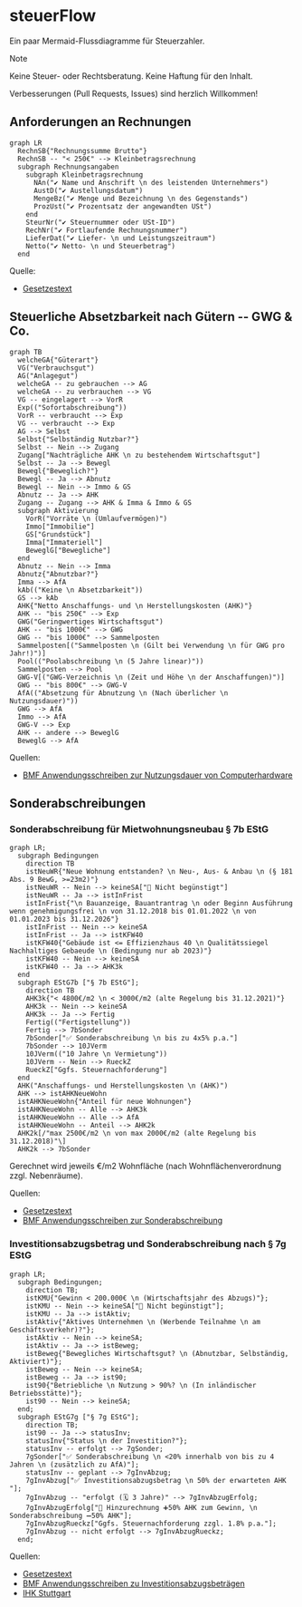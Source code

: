 # steuerFlow

Ein paar Mermaid-Flussdiagramme für Steuerzahler.

> [!NOTE]
> Keine Steuer- oder Rechtsberatung.
> Keine Haftung für den Inhalt.

Verbesserungen (Pull Requests, Issues) sind herzlich Willkommen!

## Anforderungen an Rechnungen

```mermaid
graph LR
  RechnSB{"Rechnungssumme Brutto"}
  RechnSB -- "< 250€" --> Kleinbetragsrechnung
  subgraph Rechnungsangaben
    subgraph Kleinbetragsrechnung
      NAn("✔️ Name und Anschrift \n des leistenden Unternehmers")
      AustD("✔️ Austellungsdatum")
      MengeBz("✔️ Menge und Bezeichnung \n des Gegenstands")
      ProzUst("✔️ Prozentsatz der angewandten USt")
    end
    SteurNr("✔️ Steuernummer oder USt-ID")
    RechNr("✔️ Fortlaufende Rechnungsnummer")
    LieferDat("✔️ Liefer- \n und Leistungszeitraum")
    Netto("✔️ Netto- \n und Steuerbetrag")
  end
```

Quelle:

- [Gesetzestext](https://www.gesetze-im-internet.de/ustg_1980/__14.html)

## Steuerliche Absetzbarkeit nach Gütern -- GWG & Co.

```mermaid
graph TB
  welcheGA{"Güterart"}
  VG("Verbrauchsgut")
  AG("Anlagegut")
  welcheGA -- zu gebrauchen --> AG
  welcheGA -- zu verbrauchen --> VG
  VG -- eingelagert --> VorR
  Exp(("Sofortabschreibung"))
  VorR -- verbraucht --> Exp
  VG -- verbraucht --> Exp
  AG --> Selbst
  Selbst{"Selbständig Nutzbar?"}
  Selbst -- Nein --> Zugang
  Zugang["Nachträgliche AHK \n zu bestehendem Wirtschaftsgut"]
  Selbst -- Ja --> Bewegl
  Bewegl{"Beweglich?"}
  Bewegl -- Ja --> Abnutz
  Bewegl -- Nein --> Immo & GS
  Abnutz -- Ja --> AHK
  Zugang -- Zugang --> AHK & Imma & Immo & GS
  subgraph Aktivierung
    VorR("Vorräte \n (Umlaufvermögen)")
    Immo["Immobilie"]
    GS["Grundstück"]
    Imma["Immateriell"]
    BeweglG["Bewegliche"]
  end
  Abnutz -- Nein --> Imma
  Abnutz{"Abnutzbar?"}
  Imma --> AfA
  kAb(("Keine \n Absetzbarkeit"))
  GS --> kAb
  AHK{"Netto Anschaffungs- und \n Herstellungskosten (AHK)"}
  AHK -- "bis 250€" --> Exp
  GWG("Geringwertiges Wirtschaftsgut")
  AHK -- "bis 1000€" --> GWG
  GWG -- "bis 1000€" --> Sammelposten
  Sammelposten[("Sammelposten \n (Gilt bei Verwendung \n für GWG pro Jahr!)")]
  Pool(("Poolabschreibung \n (5 Jahre linear)"))
  Sammelposten --> Pool
  GWG-V[("GWG-Verzeichnis \n (Zeit und Höhe \n der Anschaffungen)")]
  GWG -- "bis 800€" --> GWG-V
  AfA(("Absetzung für Abnutzung \n (Nach überlicher \n Nutzungsdauer)"))
  GWG --> AfA
  Immo --> AfA
  GWG-V --> Exp
  AHK -- andere --> BeweglG
  BeweglG --> AfA
```

Quellen:

- [BMF Anwendungsschreiben zur Nutzungsdauer von Computerhardware](https://www.bundesfinanzministerium.de/Content/DE/Downloads/BMF_Schreiben/Steuerarten/Einkommensteuer/2022-02-22-nutzungsdauer-von-computerhardware-und-software-zur-dateneingabe-und-verarbeitung.pdf?__blob=publicationFile&v=3)

## Sonderabschreibungen

### Sonderabschreibung für Mietwohnungsneubau § 7b EStG

```mermaid
graph LR;
  subgraph Bedingungen
    direction TB
    istNeuWR{"Neue Wohnung entstanden? \n Neu-, Aus- & Anbau \n (§ 181 Abs. 9 BewG, >=23m2)"}
    istNeuWR -- Nein --> keineSA["🚫 Nicht begünstigt"]
    istNeuWR -- Ja --> istInFrist
    istInFrist{"\n Bauanzeige, Bauantrantrag \n oder Beginn Ausführung wenn genehmigungsfrei \n von 31.12.2018 bis 01.01.2022 \n von 01.01.2023 bis 31.12.2026"}
    istInFrist -- Nein --> keineSA
    istInFrist -- Ja --> istKFW40
    istKFW40{"Gebäude ist <= Effizienzhaus 40 \n Qualitätssiegel Nachhaltiges Gebaeude \n (Bedingung nur ab 2023)"}
    istKFW40 -- Nein --> keineSA
    istKFW40 -- Ja --> AHK3k
  end
  subgraph EStG7b ["§ 7b EStG"];
    direction TB
    AHK3k{"< 4800€/m2 \n < 3000€/m2 (alte Regelung bis 31.12.2021)"}
    AHK3k -- Nein --> keineSA
    AHK3k -- Ja --> Fertig
    Fertig(("Fertigstellung"))
    Fertig --> 7bSonder
    7bSonder["✅ Sonderabschreibung \n bis zu 4x5% p.a."]
    7bSonder --> 10JVerm
    10JVerm(("10 Jahre \n Vermietung"))
    10JVerm -- Nein --> RueckZ
    RueckZ["Ggfs. Steuernachforderung"]
  end
  AHK("Anschaffungs- und Herstellungskosten \n (AHK)")
  AHK --> istAHKNeueWohn
  istAHKNeueWohn{"Anteil für neue Wohnungen"}
  istAHKNeueWohn -- Alle --> AHK3k
  istAHKNeueWohn -- Alle --> AfA
  istAHKNeueWohn -- Anteil --> AHK2k
  AHK2k[/"max 2500€/m2 \n von max 2000€/m2 (alte Regelung bis 31.12.2018)"\]
  AHK2k --> 7bSonder
```

Gerechnet wird jeweils €/m2 Wohnfläche (nach Wohnflächenverordnung zzgl. Nebenräume).

Quellen:

- [Gesetzestext](https://www.gesetze-im-internet.de/estg/__7b.html)
- [BMF Anwendungsschreiben zur Sonderabschreibung](https://www.bundesfinanzministerium.de/Content/DE/Downloads/BMF_Schreiben/Steuerarten/Einkommensteuer/2020-07-07-anwendungsschreiben-zur-sonderabschreibung-fuer-die-anschaffung-oder-herstellung-neuer-mietwohnungen-nach-paragraf-7b.pdf?__blob=publicationFile&v=1)


### Investitionsabzugsbetrag und Sonderabschreibung nach § 7g EStG


```mermaid
graph LR;
  subgraph Bedingungen;
    direction TB;
    istKMU{"Gewinn < 200.000€ \n (Wirtschaftsjahr des Abzugs)"};
    istKMU -- Nein --> keineSA["🚫 Nicht begünstigt"];
    istKMU -- Ja --> istAktiv;
    istAktiv{"Aktives Unternehmen \n (Werbende Teilnahme \n am Geschäftsverkehr)?"};
    istAktiv -- Nein --> keineSA;
    istAktiv -- Ja --> istBeweg;
    istBeweg{"Bewegliches Wirtschaftsgut? \n (Abnutzbar, Selbständig, Aktiviert)"};
    istBeweg -- Nein --> keineSA;
    istBeweg -- Ja --> ist90;
    ist90{"Betriebliche \n Nutzung > 90%? \n (In inländischer Betriebsstätte)"};
    ist90 -- Nein --> keineSA;
  end;
  subgraph EStG7g ["§ 7g EStG"];
    direction TB;
    ist90 -- Ja --> statusInv;
    statusInv{"Status \n der Investition?"};
    statusInv -- erfolgt --> 7gSonder;
    7gSonder["✅ Sonderabschreibung \n <20% innerhalb von bis zu 4 Jahren \n (zusätzlich zu AfA)"];
    statusInv -- geplant --> 7gInvAbzug;
    7gInvAbzug["✅ Investitionsabzugsbetrag \n 50% der erwarteten AHK "];
    7gInvAbzug -- "erfolgt (🗓️ 3 Jahre)" --> 7gInvAbzugErfolg;
    7gInvAbzugErfolg["🔄 Hinzurechnung ➕50% AHK zum Gewinn, \n Sonderabschreibung ➖50% AHK"];
    7gInvAbzugRueckz["Ggfs. Steuernachforderung zzgl. 1.8% p.a."];
    7gInvAbzug -- nicht erfolgt --> 7gInvAbzugRueckz;
  end;
```

Quellen:

- [Gesetzestext](https://www.gesetze-im-internet.de/estg/__7g.html)
- [BMF Anwendungsschreiben zu Investitionsabzugsbeträgen](https://www.bundesfinanzministerium.de/Content/DE/Downloads/BMF_Schreiben/Steuerarten/Einkommensteuer/2022-06-15-Zweifelsfragen-Investitionsabzugsbetraege.pdf?__blob=publicationFile&v=2)
- [IHK Stuttgart](https://www.ihk.de/stuttgart/fuer-unternehmen/recht-und-steuern/steuerrecht/einkommen-und-koerperschaftssteuer/ansparabschreibung-676416)
